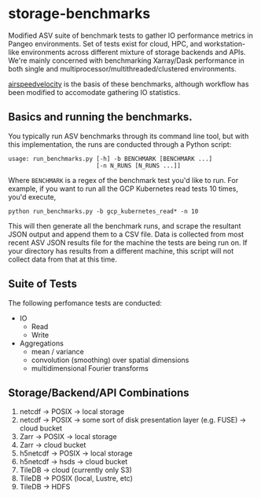 # storage-benchmarks
Modified ASV suite of benchmark tests to gather IO performance metrics in Pangeo environments. Set of tests exist for cloud, HPC, and workstation-like environments across different mixture of storage backends and APIs. We're mainly concerned with benchmarking Xarray/Dask performance in both single and multiprocessor/multithreaded/clustered environments.

[airspeedvelocity](http://asv.readthedocs.io/en/latest) is the basis of these benchmarks, although workflow has been modified to accomodate gathering IO statistics.

## Basics and running the benchmarks.

You typically run ASV benchmarks through its command line tool, but with this implementation, the runs are conducted through a Python script:

```
usage: run_benchmarks.py [-h] -b BENCHMARK [BENCHMARK ...]
                         [-n N_RUNS [N_RUNS ...]]

```

Where `BENCHMARK` is a regex of the benchmark test you'd like to run. For example, if you want to run all the GCP Kubernetes read tests 10 times, you'd execute,

```
python run_benchmarks.py -b gcp_kubernetes_read* -n 10

```

This will then generate all the benchmark runs, and scrape the resultant JSON output and append them to a CSV file. Data is collected from most recent ASV JSON results file for the machine the tests are being run on. If your directory has results from a different machine, this script will not collect data from that at this time. 

## Suite of Tests

The following perfomance tests are conducted:

* IO
	* Read
	* Write
* Aggregations
	* mean / variance
	* convolution (smoothing) over spatial dimensions
	* multidimensional Fourier transforms

## Storage/Backend/API Combinations

1. netcdf -> POSIX -> local storage
1. netcdf -> POSIX -> some sort of disk presentation layer (e.g. FUSE) -> cloud bucket
1. Zarr -> POSIX -> local storage
1. Zarr -> cloud bucket
1. h5netcdf -> POSIX -> local storage
1. h5netcdf -> hsds -> cloud bucket
1. TileDB -> cloud (currently only S3)
1. TileDB -> POSIX (local, Lustre, etc)
1. TileDB -> HDFS
